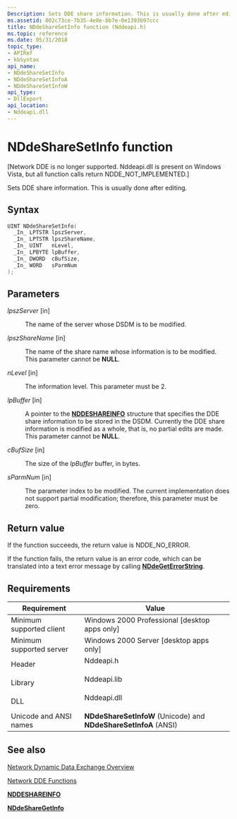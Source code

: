 ```yaml
---
Description: Sets DDE share information. This is usually done after editing.
ms.assetid: 002c73ce-7b35-4e8e-bb7e-0e1393b97ccc
title: NDdeShareSetInfo function (Nddeapi.h)
ms.topic: reference
ms.date: 05/31/2018
topic_type: 
- APIRef
- kbSyntax
api_name: 
- NDdeShareSetInfo
- NDdeShareSetInfoA
- NDdeShareSetInfoW
api_type: 
- DllExport
api_location: 
- Nddeapi.dll
---
```


# NDdeShareSetInfo function

\[Network DDE is no longer supported. Nddeapi.dll is present on Windows Vista, but all function calls return NDDE\_NOT\_IMPLEMENTED.\]

Sets DDE share information. This is usually done after editing.

## Syntax


```C++
UINT NDdeShareSetInfo(
  _In_ LPTSTR lpszServer,
  _In_ LPTSTR lpszShareName,
  _In_ UINT   nLevel,
  _In_ LPBYTE lpBuffer,
  _In_ DWORD  cBufSize,
  _In_ WORD   sParmNum
);
```



## Parameters

<dl> <dt>

*lpszServer* \[in\]
</dt> <dd>

The name of the server whose DSDM is to be modified.

</dd> <dt>

*lpszShareName* \[in\]
</dt> <dd>

The name of the share name whose information is to be modified. This parameter cannot be **NULL**.

</dd> <dt>

*nLevel* \[in\]
</dt> <dd>

The information level. This parameter must be 2.

</dd> <dt>

*lpBuffer* \[in\]
</dt> <dd>

A pointer to the [**NDDESHAREINFO**](nddeshareinfo-str.md) structure that specifies the DDE share information to be stored in the DSDM. Currently the DDE share information is modified as a whole, that is, no partial edits are made. This parameter cannot be **NULL**.

</dd> <dt>

*cBufSize* \[in\]
</dt> <dd>

The size of the *lpBuffer* buffer, in bytes.

</dd> <dt>

*sParmNum* \[in\]
</dt> <dd>

The parameter index to be modified. The current implementation does not support partial modification; therefore, this parameter must be zero.

</dd> </dl>

## Return value

If the function succeeds, the return value is NDDE\_NO\_ERROR.

If the function fails, the return value is an error code, which can be translated into a text error message by calling [**NDdeGetErrorString**](nddegeterrorstring.md).

## Requirements



| Requirement | Value |
|-------------------------------------|----------------------------------------------------------------------------------------|
| Minimum supported client<br/> | Windows 2000 Professional \[desktop apps only\]<br/>                             |
| Minimum supported server<br/> | Windows 2000 Server \[desktop apps only\]<br/>                                   |
| Header<br/>                   | <dl> <dt>Nddeapi.h</dt> </dl>   |
| Library<br/>                  | <dl> <dt>Nddeapi.lib</dt> </dl> |
| DLL<br/>                      | <dl> <dt>Nddeapi.dll</dt> </dl> |
| Unicode and ANSI names<br/>   | **NDdeShareSetInfoW** (Unicode) and **NDdeShareSetInfoA** (ANSI)<br/>            |



## See also

<dl> <dt>

[Network Dynamic Data Exchange Overview](network-dynamic-data-exchange.md)
</dt> <dt>

[Network DDE Functions](network-dde-functions.md)
</dt> <dt>

[**NDDESHAREINFO**](nddeshareinfo-str.md)
</dt> <dt>

[**NDdeShareGetInfo**](nddesharegetinfo.md)
</dt> </dl>

 

 




